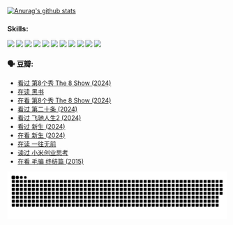 
[![Anurag's github stats](https://github-readme-stats.vercel.app/api?username=w940853815)](https://github.com/anuraghazra/github-readme-stats)

### Skills:

<code><img height="32" src="https://cdn.jsdelivr.net/npm/simple-icons@v5/icons/python.svg"></code>
<code><img height="32" src="https://cdn.jsdelivr.net/npm/simple-icons@v5/icons/javascript.svg"></code>
<code><img height="32" src="https://cdn.jsdelivr.net/npm/simple-icons@v5/icons/django.svg"></code>
<code><img height="32" src="https://cdn.jsdelivr.net/npm/simple-icons@v5/icons/flask.svg"></code>
<code><img height="32" src="https://cdn.jsdelivr.net/npm/simple-icons@v5/icons/vuetify.svg"></code>
<code><img height="32" src="https://cdn.jsdelivr.net/npm/simple-icons@v5/icons/git.svg"></code>
<code><img height="32" src="https://cdn.jsdelivr.net/npm/simple-icons@v5/icons/docker.svg"></code>
<code><img height="32" src="https://cdn.jsdelivr.net/npm/simple-icons@v5/icons/postgresql.svg"></code>
<code><img height="32" src="https://cdn.jsdelivr.net/npm/simple-icons@v5/icons/elasticsearch.svg"></code>
<code><img height="32" src="https://cdn.jsdelivr.net/npm/simple-icons@v5/icons/macos.svg"></code>
<code><img height="32" src="https://cdn.jsdelivr.net/npm/simple-icons@v5/icons/linux.svg"></code>

### 🗣 豆瓣:

<!-- DOUBAN-ACTIVITIES:START -->
- [看过 第8个秀 The 8 Show‎ (2024)](https://www.douban.com/people/136069238/status/4622960077/?_i=17376619)
- [在读 黑书](https://www.douban.com/people/136069238/status/4621189759/?_i=17376619)
- [在看 第8个秀 The 8 Show‎ (2024)](https://www.douban.com/people/136069238/status/4619801154/?_i=17376619)
- [看过 第二十条‎ (2024)](https://www.douban.com/people/136069238/status/4618624208/?_i=17376619)
- [看过 飞驰人生2‎ (2024)](https://www.douban.com/people/136069238/status/4616048805/?_i=17376619)
- [看过 新生‎ (2024)](https://www.douban.com/people/136069238/status/4612373431/?_i=17376619)
- [在看 新生‎ (2024)](https://www.douban.com/people/136069238/status/4607441062/?_i=17376619)
- [在读 一往无前](https://www.douban.com/people/136069238/status/4590507310/?_i=17376619)
- [读过 小米创业思考](https://www.douban.com/people/136069238/status/4590506983/?_i=17376619)
- [在看 毛骗 终结篇‎ (2015)](https://www.douban.com/people/136069238/status/4581971924/?_i=17376619)
<!-- DOUBAN-ACTIVITIES:END -->


![Snake animation](https://raw.githubusercontent.com/w940853815/w940853815/output/github-contribution-grid-snake.svg)

<!--
**w940853815/w940853815** is a ✨ _special_ ✨ repository because its `README.md` (this file) appears on your GitHub profile.

Here are some ideas to get you started:

- 🔭 I’m currently working on ...
- 🌱 I’m currently learning ...
- 👯 I’m looking to collaborate on ...
- 🤔 I’m looking for help with ...
- 💬 Ask me about ...
- 📫 How to reach me: ...
- 😄 Pronouns: ...
- ⚡ Fun fact: ...
-->
